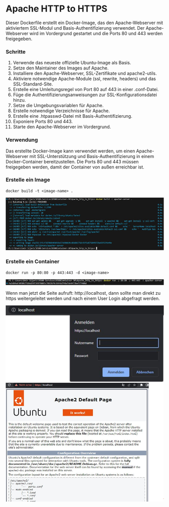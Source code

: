 Apache HTTP to HTTPS
===

Dieser Dockerfile erstellt ein Docker-Image, das den Apache-Webserver mit aktiviertem SSL-Modul und Basis-Authentifizierung verwendet. Der Apache-Webserver wird im Vordergrund gestartet und die Ports 80 und 443 werden freigegeben.

### **Schritte**

1. Verwende das neueste offizielle Ubuntu-Image als Basis.
2. Setze den Maintainer des Images auf Apache.
3. Installiere den Apache-Webserver, SSL-Zertifikate und apache2-utils.
4. Aktiviere notwendige Apache-Module (ssl, rewrite, headers) und das SSL-Standard-Site.
5. Erstelle eine Umleitungsregel von Port 80 auf 443 in einer .conf-Datei.
6. Füge die Authentifizierungsanweisungen zur SSL-Konfigurationsdatei hinzu.
7. Setze die Umgebungsvariablen für Apache.
8. Erstelle notwendige Verzeichnisse für Apache.
9. Erstelle eine .htpasswd-Datei mit Basis-Authentifizierung.
10. Exponiere Ports 80 und 443.
11. Starte den Apache-Webserver im Vordergrund.

### **Verwendung**
Das erstellte Docker-Image kann verwendet werden, um einen Apache-Webserver mit SSL-Unterstützung und Basis-Authentifizierung in einem Docker-Container bereitzustellen. Die Ports 80 und 443 müssen freigegeben werden, damit der Container von außen erreichbar ist.

### **Erstelle ein Image**
```
docker build -t <image-name> .
```

![Buildapache-http](../../screenshot/apache-http/apacher.JPG)

### **Erstelle ein Container**
```
docker run -p 80:80 -p 443:443 -d <image-name>
```

![apacherrun](../../screenshot/apache-http/apacherrun.JPG)

Wenn man jetzt die Seite aufruft: http://localhost, dann sollte man direkt zu https weitergeleitet werden und nach einem User Login abgefragt werden.

![Anmeldung](../../screenshot/apache-http/anmeldung.JPG)
![Apachepage](../../screenshot/apache-http/apachepage.JPG)